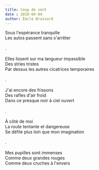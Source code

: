 ```yaml
---
title: Coup de vent
date : 2019-04-04
author: Émile Brassard
---
```


Sous l'espérance tranquille\
Les autos passent sans s'arrêter\
\
.\
\
Elles lissent sur ma langueur impassible\
Des stries tristes\
Par dessus les autres cicatrices temporaires\
\
.\
\
J'ai encore des frissons\
Des rafles d'air froid\
Dans ce presque noir à ciel ouvert\
\
.\
\
À côté de moi\
La route tentante et dangereuse\
Se défile plus loin que mon imagination\
\
.\
\
Mes pupilles sont immenses\
Comme deux grandes rouges\
Comme deux cruches à l'envers
